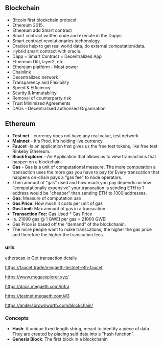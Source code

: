 ## Blockchain
- Bitcoin first blockchain protocol
- Ethereum 2015.
- Ethereum add Smart contract
- Smart contract written code and execute in the Dapps.
- Smart contract revolutionaries techonology.
- Oracles help to get real world data, do external computation/data.
- Hybrid smart contract with oracle.  
- Dapp = Smart Contract = Decentralized App
- Ethereum Difi, layer2, etc..
- Ethereum platform - Most power
- Chainlink
- Decentrailzed network  
- Transparency and Flexibility
- Speed & Efficiency
- Scurity & Immutability
- Removal of counterparty risk
- Trust Minimized Agreements
-  DAOs - Decentralised authorised Organisation

  ## Ethereum

   - **Test net** - currency does not have any real value, test network
   - **Mainnet** - It's Prod, it's hoiding live currency.
   - **Faucet** -Is an application that gives us the free test tokens, like free test Rinkeby Ethereum.
   - **Block Explorer** - An Application that allows us to view transactions that happen on a blockchain.
   - **Gas** - Gas is a unit of computational measure. The more computation a transaction uses the more gas you have to pay for Every transcation that happens on-chain pays a "gas fee" to node operators.
   - Then amount of "gas" used and how much you pay depends on how "computationally expensive" your transcation is sending ETH to 1 address would be "cheaper" than sending ETH to 1000 addresses.
   - **Gas**: Measure of computation use
   - **Gas Price**: How much it costs per unit of gas
   - **Gas Limit**: Max amount of gas in a transcation
   - **Transaction Fee:** Gas Used * Gas Price
   - ie. 21000 gas @ 1 GWEI per gas = 21000 GWEI
   - Gas Price is based off the "demand" of the blockchanin.
   - The more people want to make transcations, the higher the gas price and therefore the higher the transcation fees.

### urls 
etherscan.io Get transaction details

https://faucet.trade/megaeth-testnet-eth-faucet

https://www.megaexplorer.xyz/

https://docs.megaeth.com/infra

https://testnet.megaeth.com/#3

https://andersbrownworth.com/blockchain/

### Concepts
- **Hash**: A unique fixed length string, meant to identify a piece of data. They are created by placing said data into a "hash function".
- **Genesis Block**: The first block in a blockchanin


  
